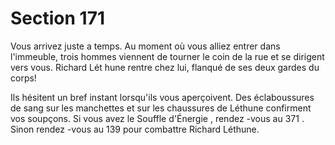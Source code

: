 # Section 171

Vous arrivez juste a temps. Au moment où vous alliez entrer dans l'immeuble, trois
hommes viennent de tourner le coin de la rue et se dirigent vers vous. Richard Lét hune
rentre chez lui, flanqué de ses deux gardes du corps!

Ils hésitent un bref instant lorsqu'ils vous aperçoivent. Des éclaboussures de sang sur les
manchettes et sur les chaussures de Léthune confirment vos soupçons. Si vous avez le
Souffle d'Énergie , rendez -vous au  371 . Sinon rendez -vous au  139  pour combattre
Richard Léthune.
